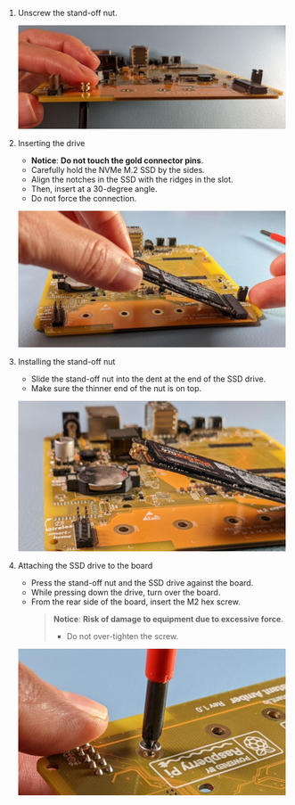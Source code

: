 <!--Installing the NVMe on Yellow with CM4-->

1. Unscrew the stand-off nut.

    ![Preparation](/static/img/yellow/step-8.png)

1. Inserting the drive
    - **Notice**: **Do not touch the gold connector pins**.
    - Carefully hold the NVMe M.2 SSD by the sides.
    - Align the notches in the SSD with the ridges in the slot.
    - Then, insert at a 30-degree angle.
    - Do not force the connection.

    ![Inserting the drive](/static/img/yellow/step-9.png)

1. Installing the stand-off nut
    - Slide the stand-off nut into the dent at the end of the SSD drive.
    - Make sure the thinner end of the nut is on top.

    ![Installing the stand-off nut](/static/img/yellow/step-10.png)

1. Attaching the SSD drive to the board
    - Press the stand-off nut and the SSD drive against the board.
    - While pressing down the drive, turn over the board.
    - From the rear side of the board, insert the M2 hex screw.
      > **Notice**: **Risk of damage to equipment due to excessive force**.
      >
      > - Do not over-tighten the screw.

    ![Attaching the SSD drive to the board](/static/img/yellow/step-12.png)
